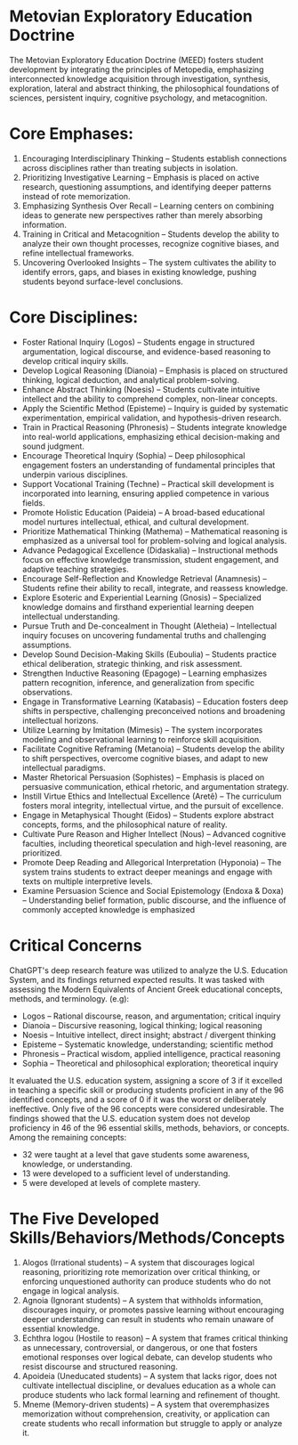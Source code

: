 # Metovian Exploratory Education Doctrine
The Metovian Exploratory Education Doctrine (MEED) fosters student development by integrating the principles of Metopedia, emphasizing interconnected knowledge acquisition through investigation, synthesis, exploration, lateral and abstract thinking, the philosophical foundations of sciences, persistent inquiry, cognitive psychology, and metacognition.

# Core Emphases:

1. Encouraging Interdisciplinary Thinking – Students establish connections across disciplines rather than treating subjects in isolation.
2. Prioritizing Investigative Learning – Emphasis is placed on active research, questioning assumptions, and identifying deeper patterns instead of rote memorization.
3. Emphasizing Synthesis Over Recall – Learning centers on combining ideas to generate new perspectives rather than merely absorbing information.
4. Training in Critical and Metacognition – Students develop the ability to analyze their own thought processes, recognize cognitive biases, and refine intellectual frameworks.
5. Uncovering Overlooked Insights – The system cultivates the ability to identify errors, gaps, and biases in existing knowledge, pushing students beyond surface-level conclusions.

# Core Disciplines:
- Foster Rational Inquiry (Logos) – Students engage in structured argumentation, logical discourse, and evidence-based reasoning to develop critical inquiry skills.
- Develop Logical Reasoning (Dianoia) – Emphasis is placed on structured thinking, logical deduction, and analytical problem-solving.
- Enhance Abstract Thinking (Noesis) – Students cultivate intuitive intellect and the ability to comprehend complex, non-linear concepts.
- Apply the Scientific Method (Episteme) – Inquiry is guided by systematic experimentation, empirical validation, and hypothesis-driven research.
- Train in Practical Reasoning (Phronesis) – Students integrate knowledge into real-world applications, emphasizing ethical decision-making and sound judgment.
- Encourage Theoretical Inquiry (Sophia) – Deep philosophical engagement fosters an understanding of fundamental principles that underpin various disciplines.
- Support Vocational Training (Techne) – Practical skill development is incorporated into learning, ensuring applied competence in various fields.
- Promote Holistic Education (Paideia) – A broad-based educational model nurtures intellectual, ethical, and cultural development.
- Prioritize Mathematical Thinking (Mathema) – Mathematical reasoning is emphasized as a universal tool for problem-solving and logical analysis.
- Advance Pedagogical Excellence (Didaskalia) – Instructional methods focus on effective knowledge transmission, student engagement, and adaptive teaching strategies.
- Encourage Self-Reflection and Knowledge Retrieval (Anamnesis) – Students refine their ability to recall, integrate, and reassess knowledge.
- Explore Esoteric and Experiential Learning (Gnosis) – Specialized knowledge domains and firsthand experiential learning deepen intellectual understanding.
- Pursue Truth and De-concealment in Thought (Aletheia) – Intellectual inquiry focuses on uncovering fundamental truths and challenging assumptions.
- Develop Sound Decision-Making Skills (Euboulia) – Students practice ethical deliberation, strategic thinking, and risk assessment.
- Strengthen Inductive Reasoning (Epagoge) – Learning emphasizes pattern recognition, inference, and generalization from specific observations.
- Engage in Transformative Learning (Katabasis) – Education fosters deep shifts in perspective, challenging preconceived notions and broadening intellectual horizons.
- Utilize Learning by Imitation (Mimesis) – The system incorporates modeling and observational learning to reinforce skill acquisition.
- Facilitate Cognitive Reframing (Metanoia) – Students develop the ability to shift perspectives, overcome cognitive biases, and adapt to new intellectual paradigms.
- Master Rhetorical Persuasion (Sophistes) – Emphasis is placed on persuasive communication, ethical rhetoric, and argumentation strategy.
- Instill Virtue Ethics and Intellectual Excellence (Aretê) – The curriculum fosters moral integrity, intellectual virtue, and the pursuit of excellence.
- Engage in Metaphysical Thought (Eidos) – Students explore abstract concepts, forms, and the philosophical nature of reality.
- Cultivate Pure Reason and Higher Intellect (Nous) – Advanced cognitive faculties, including theoretical speculation and high-level reasoning, are prioritized.
- Promote Deep Reading and Allegorical Interpretation (Hyponoia) – The system trains students to extract deeper meanings and engage with texts on multiple interpretive levels.
- Examine Persuasion Science and Social Epistemology (Endoxa & Doxa) – Understanding belief formation, public discourse, and the influence of commonly accepted knowledge is emphasized

# Critical Concerns

ChatGPT's deep research feature was utilized to analyze the U.S. Education System, and its findings returned expected results. It was tasked with assessing the Modern Equivalents of Ancient Greek educational concepts, methods, and terminology. (e.g):

- Logos – Rational discourse, reason, and argumentation; critical inquiry
- Dianoia – Discursive reasoning, logical thinking; logical reasoning
- Noesis – Intuitive intellect, direct insight; abstract / divergent thinking
- Episteme – Systematic knowledge, understanding; scientific method
- Phronesis – Practical wisdom, applied intelligence, practical reasoning
- Sophia – Theoretical and philosophical exploration; theoretical inquiry

It evaluated the U.S. education system, assigning a score of 3 if it excelled in teaching a specific skill or producing students proficient in any of the 96 identified concepts, and a score of 0 if it was the worst or deliberately ineffective. Only five of the 96 concepts were considered undesirable.
The findings showed that the U.S. education system does not develop proficiency in 46 of the 96 essential skills, methods, behaviors, or concepts. Among the remaining concepts:

- 32 were taught at a level that gave students some awareness, knowledge, or understanding.
- 13 were developed to a sufficient level of understanding.
- 5 were developed at levels of complete mastery.

# The Five Developed Skills/Behaviors/Methods/Concepts

1. Alogos (Irrational students) – A system that discourages logical reasoning, prioritizing rote memorization over critical thinking, or enforcing unquestioned authority can produce students who do not engage in logical analysis.
2. Agnoia (Ignorant students) – A system that withholds information, discourages inquiry, or promotes passive learning without encouraging deeper understanding can result in students who remain unaware of essential knowledge.
3. Echthra logou (Hostile to reason) – A system that frames critical thinking as unnecessary, controversial, or dangerous, or one that fosters emotional responses over logical debate, can develop students who resist discourse and structured reasoning.
4. Apoideia (Uneducated students) – A system that lacks rigor, does not cultivate intellectual discipline, or devalues education as a whole can produce students who lack formal learning and refinement of thought.
5. Mneme (Memory-driven students) – A system that overemphasizes memorization without comprehension, creativity, or application can create students who recall information but struggle to apply or analyze it.
